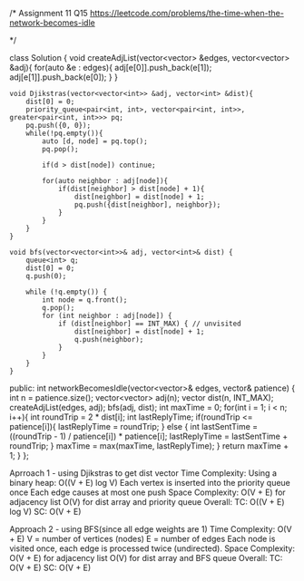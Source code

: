 /*
Assignment 11 Q15
https://leetcode.com/problems/the-time-when-the-network-becomes-idle

*/

class Solution {
    void createAdjList(vector<vector<int>> &edges, vector<vector<int>> &adj){
        for(auto &e : edges){
            adj[e[0]].push_back(e[1]);
            adj[e[1]].push_back(e[0]);
        }
    }

    void Djikstras(vector<vector<int>> &adj, vector<int> &dist){
        dist[0] = 0;
        priority_queue<pair<int, int>, vector<pair<int, int>>, greater<pair<int, int>>> pq;
        pq.push({0, 0});
        while(!pq.empty()){
            auto [d, node] = pq.top();
            pq.pop();

            if(d > dist[node]) continue;

            for(auto neighbor : adj[node]){
                if(dist[neighbor] > dist[node] + 1){
                    dist[neighbor] = dist[node] + 1;
                    pq.push({dist[neighbor], neighbor});
                }
            }
        }
    }

    void bfs(vector<vector<int>>& adj, vector<int>& dist) {
        queue<int> q;
        dist[0] = 0;
        q.push(0);

        while (!q.empty()) {
            int node = q.front();
            q.pop();
            for (int neighbor : adj[node]) {
                if (dist[neighbor] == INT_MAX) { // unvisited
                    dist[neighbor] = dist[node] + 1;
                    q.push(neighbor);
                }
            }
        }
    }
public:
    int networkBecomesIdle(vector<vector<int>>& edges, vector<int>& patience) {
        int n = patience.size();
        vector<vector<int>> adj(n);
        vector<int> dist(n, INT_MAX);
        createAdjList(edges, adj);
        bfs(adj, dist);
        int maxTime = 0;
        for(int i = 1; i < n; i++){
            int roundTrip = 2 * dist[i];
            int lastReplyTime;
            if(roundTrip <= patience[i]){
                lastReplyTime = roundTrip;
            } else {
                int lastSentTime = ((roundTrip - 1) / patience[i]) * patience[i];
                lastReplyTime = lastSentTime + roundTrip;
            }
            maxTime = max(maxTime, lastReplyTime);
        }
        return maxTime + 1;
    }
};

Aprroach 1 - using Djikstras to get dist vector
Time Complexity:
Using a binary heap: O((V + E) log V)
Each vertex is inserted into the priority queue once
Each edge causes at most one push
Space Complexity:
O(V + E) for adjacency list
O(V) for dist array and priority queue
Overall:
TC: O((V + E) log V)
SC: O(V + E)

Approach 2 - using BFS(since all edge weights are 1)
Time Complexity:
O(V + E)
V = number of vertices (nodes)
E = number of edges
Each node is visited once, each edge is processed twice (undirected).
Space Complexity:
O(V + E) for adjacency list
O(V) for dist array and BFS queue
Overall:
TC: O(V + E)
SC: O(V + E)
